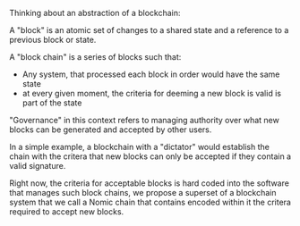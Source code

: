 Thinking about an abstraction of a blockchain:

A "block" is an atomic set of changes to a shared state and a reference to a previous block or state.

A "block chain" is a series of blocks such that:
  - Any system, that processed each block in order would have the same state
  - at every given moment, the criteria for deeming a new block is valid is part of the state

"Governance" in this context refers to managing authority over what new blocks can be generated and accepted by other users.

In a simple example, a blockchain with a "dictator" would establish the chain with the critera
that new blocks can only be accepted if they contain a valid signature.

Right now, the criteria for acceptable blocks is hard coded into the software that manages such block chains, we propose a superset of a blockchain system that we call a Nomic chain that contains encoded within it the critera required to accept new blocks.
